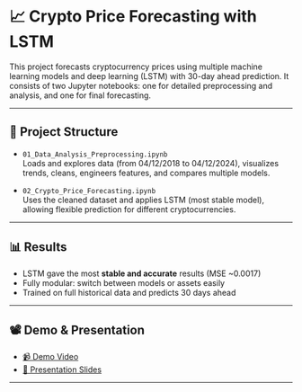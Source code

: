 # 📈 Crypto Price Forecasting with LSTM

This project forecasts cryptocurrency prices using multiple machine learning models and deep learning (LSTM) with 30-day ahead prediction. It consists of two Jupyter notebooks: one for detailed preprocessing and analysis, and one for final forecasting.

---

## 🧠 Project Structure

- `01_Data_Analysis_Preprocessing.ipynb`  
  Loads and explores data (from 04/12/2018 to 04/12/2024), visualizes trends, cleans, engineers features, and compares multiple models.

- `02_Crypto_Price_Forecasting.ipynb`  
  Uses the cleaned dataset and applies LSTM (most stable model), allowing flexible prediction for different cryptocurrencies.

---

## 📊 Results

- LSTM gave the most **stable and accurate** results (MSE ~0.0017)
- Fully modular: switch between models or assets easily
- Trained on full historical data and predicts 30 days ahead

---

## 📽 Demo & Presentation

- [📹 Demo Video](demo.mp4)
- [📄 Presentation Slides](presentation.pdf)

---

